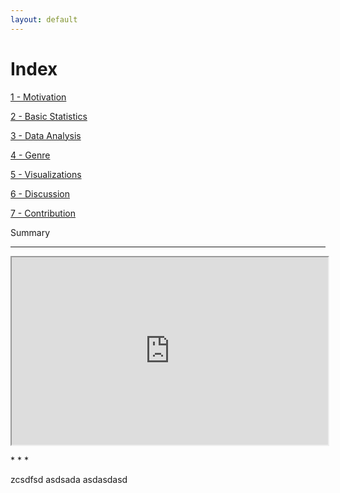 ```yaml
---
layout: default
---
```

<p></p>

# Index


<div class="btn-container">
<a href="./pages/motivation.html" class="btn">1 - Motivation</a>

<a href="./pages/basic-stats.html" class="btn">2 - Basic Statistics</a>

<a href="./pages/data-analysis.html" class="btn">3 - Data Analysis</a>

<a href="./pages/genre.html" class="btn">4 - Genre</a>

<a href="./pages/visualizations.html" class="btn">5 - Visualizations</a>

<a href="./pages/discussion.html" class="btn">6 - Discussion</a>

<a href="./pages/contribution.html" class="btn">7 - Contribution</a>

</div>


<div class="midleTitle">
Summary
</div>

* * * 

<iframe width="506" height="300" src="https://www.youtube.com/embed/2po4f17rj7U" title="Motor Vehicle Collisions In New York City"  allow="accelerometer; autoplay; clipboard-write; encrypted-media; gyroscope; picture-in-picture; web-share" allowfullscreen></iframe>

<p>
</p>
* * *


zcsdfsd
asdsada
asdasdasd